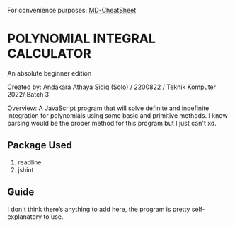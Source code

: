 For convenience purposes: [MD-CheatSheet](https://www.markdownguide.org/cheat-sheet/)

# **POLYNOMIAL INTEGRAL CALCULATOR** 	
An absolute beginner edition

Created by: Andakara Athaya Sidiq (Solo) / 2200822 / Teknik Komputer 2022/ Batch 3

Overview: A JavaScript program that will solve definite and indefinite integration for polynomials using some basic and primitive methods. I know parsing would be the proper method for this program but I just can't xd.

## Package Used
1. readline
2. jshint

## Guide
I don't think there’s anything to add here,  the program is pretty self-explanatory to use.
